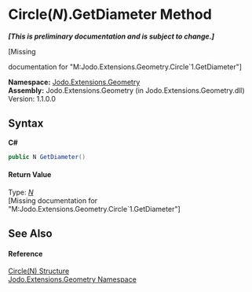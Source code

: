 # Circle(*N*).GetDiameter Method 
 _**\[This is preliminary documentation and is subject to change.\]**_

\[Missing <summary> documentation for "M:Jodo.Extensions.Geometry.Circle`1.GetDiameter"\]

**Namespace:**&nbsp;<a href="N_Jodo_Extensions_Geometry">Jodo.Extensions.Geometry</a><br />**Assembly:**&nbsp;Jodo.Extensions.Geometry (in Jodo.Extensions.Geometry.dll) Version: 1.1.0.0

## Syntax

**C#**<br />
``` C#
public N GetDiameter()
```


#### Return Value
Type: <a href="T_Jodo_Extensions_Geometry_Circle_1">*N*</a><br />\[Missing <returns> documentation for "M:Jodo.Extensions.Geometry.Circle`1.GetDiameter"\]

## See Also


#### Reference
<a href="T_Jodo_Extensions_Geometry_Circle_1">Circle(N) Structure</a><br /><a href="N_Jodo_Extensions_Geometry">Jodo.Extensions.Geometry Namespace</a><br />